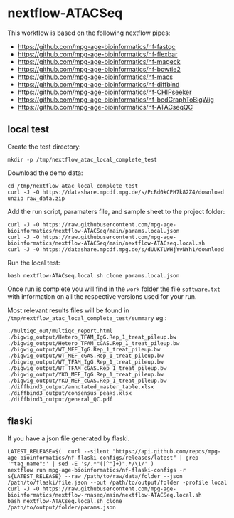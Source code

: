 # nextflow-ATACSeq

This workflow is based on the following nextflow pipes:

- https://github.com/mpg-age-bioinformatics/nf-fastqc
- https://github.com/mpg-age-bioinformatics/nf-flexbar
- https://github.com/mpg-age-bioinformatics/nf-mageck
- https://github.com/mpg-age-bioinformatics/nf-bowtie2
- https://github.com/mpg-age-bioinformatics/nf-macs
- https://github.com/mpg-age-bioinformatics/nf-diffbind
- https://github.com/mpg-age-bioinformatics/nf-CHIPseeker
- https://github.com/mpg-age-bioinformatics/nf-bedGraphToBigWig
- https://github.com/mpg-age-bioinformatics/nf-ATACseqQC

## local test

Create the test directory:
```
mkdir -p /tmp/nextflow_atac_local_complete_test
```

Download the demo data:
```
cd /tmp/nextflow_atac_local_complete_test
curl -J -O https://datashare.mpcdf.mpg.de/s/PcBd0kCPH7k82Z4/download
unzip raw_data.zip
```

Add the run script, paramaters file, and sample sheet to the project folder:
```
curl -J -O https://raw.githubusercontent.com/mpg-age-bioinformatics/nextflow-ATACSeq/main/params.local.json
curl -J -O https://raw.githubusercontent.com/mpg-age-bioinformatics/nextflow-ATACSeq/main/nextflow-ATACseq.local.sh
curl -J -O https://datashare.mpcdf.mpg.de/s/dUUKTLWHjYvNYh1/download
```

Run the local test:
```
bash nextflow-ATACseq.local.sh clone params.local.json
```

Once run is complete you will find in the `work` folder the file `software.txt` with information on all the respective versions used for your run.

Most relevant results files will be found in `/tmp/nextflow_atac_local_complete_test/summary` eg.:
```
./multiqc_out/multiqc_report.html
./bigwig_output/Hetero_TFAM_IgG.Rep_1_treat_pileup.bw
./bigwig_output/Hetero_TFAM_cGAS.Rep_1_treat_pileup.bw
./bigwig_output/WT_MEF_IgG.Rep_1_treat_pileup.bw
./bigwig_output/WT_MEF_cGAS.Rep_1_treat_pileup.bw
./bigwig_output/WT_TFAM_IgG.Rep_1_treat_pileup.bw
./bigwig_output/WT_TFAM_cGAS.Rep_1_treat_pileup.bw
./bigwig_output/YKO_MEF_IgG.Rep_1_treat_pileup.bw
./bigwig_output/YKO_MEF_cGAS.Rep_1_treat_pileup.bw
./diffbind3_output/annotated_master_table.xlsx
./diffbind3_output/consensus_peaks.xlsx
./diffbind3_output/general_QC.pdf
```

## flaski

If you have a json file generated by flaski.

```
LATEST_RELEASE=$(  curl --silent "https://api.github.com/repos/mpg-age-bioinformatics/nf-flaski-configs/releases/latest" | grep '"tag_name":' | sed -E 's/.*"([^"]+)".*/\1/' )
nextflow run mpg-age-bioinformatics/nf-flaski-configs -r ${LATEST_RELEASE} --raw /path/to/raw/data/folder --json /path/to/flaski/file.json --out /path/to/output/folder -profile local
curl -J -O https://raw.githubusercontent.com/mpg-age-bioinformatics/nextflow-rnaseq/main/nextflow-ATACSeq.local.sh
bash nextflow-ATACseq.local.sh clone /path/to/output/folder/params.json
```

